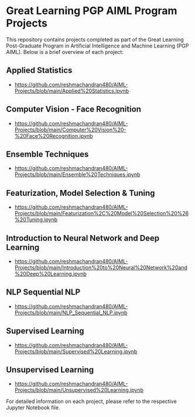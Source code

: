 # Great Learning PGP AIML Program Projects
This repository contains projects completed as part of the Great Learning Post-Graduate Program in Artificial Intelligence and Machine Learning (PGP AIML). Below is a brief overview of each project:

## Applied Statistics
- https://github.com/reshmachandran480/AIML-Projects/blob/main/Applied%20Statistics.ipynb
  
## Computer Vision - Face Recognition
  - https://github.com/reshmachandran480/AIML-Projects/blob/main/Computer%20Vision%20-%20Face%20Recognition.ipynb

## Ensemble Techniques
  - https://github.com/reshmachandran480/AIML-Projects/blob/main/Ensemble%20Techniques.ipynb
  
## Featurization, Model Selection & Tuning
  - https://github.com/reshmachandran480/AIML-Projects/blob/main/Featurization%2C%20Model%20Selection%20%26%20Tuning.ipynb
    
## Introduction to Neural Network and Deep Learning
  - https://github.com/reshmachandran480/AIML-Projects/blob/main/Introduction%20to%20Neural%20Network%20and%20Deep%20Learning.ipynb
## NLP Sequential NLP
  - https://github.com/reshmachandran480/AIML-Projects/blob/main/NLP_Sequential_NLP.ipynb
## Supervised Learning
  - https://github.com/reshmachandran480/AIML-Projects/blob/main/Supervised%20Learning.ipynb
## Unsupervised Learning
  - https://github.com/reshmachandran480/AIML-Projects/blob/main/Unsupervised%20Learning.ipynb

    
For detailed information on each project, please refer to the respective Jupyter Notebook file.

